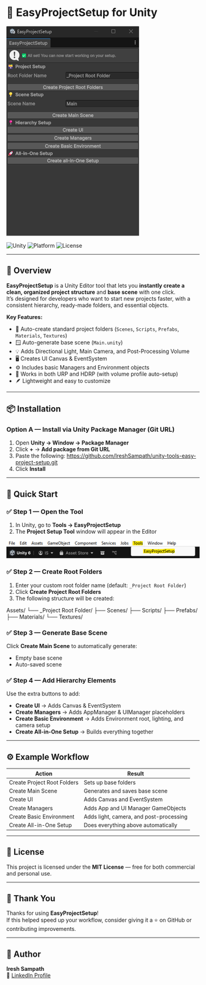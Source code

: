 # 🧩 EasyProjectSetup for Unity

![EasyProjectSetup Preview](Docs/Preview.png)

![Unity](https://img.shields.io/badge/Unity-6000.0%2B-green.svg)
![Platform](https://img.shields.io/badge/Platform-PC%20%7C%20Android%20%7C%20iOS%20%7C%20WebGL%20%7C%20Editor-lightgrey.svg)
![License](https://img.shields.io/badge/License-MIT-blue.svg)

---

## 🚀 Overview

**EasyProjectSetup** is a Unity Editor tool that lets you **instantly create a clean, organized project structure** and **base scene** with one click.  
It’s designed for developers who want to start new projects faster, with a consistent hierarchy, ready-made folders, and essential objects.

**Key Features:**
- 📁 Auto-create standard project folders (`Scenes`, `Scripts`, `Prefabs`, `Materials`, `Textures`)
- 🪟 Auto-generate base scene (`Main.unity`)
- 💡 Adds Directional Light, Main Camera, and Post-Processing Volume
- 🖥️ Creates UI Canvas & EventSystem
- ⚙️ Includes basic Managers and Environment objects
- 🧩 Works in both URP and HDRP (with volume profile auto-setup)
- 🪶 Lightweight and easy to customize

---

## 📦 Installation

### Option A — Install via Unity Package Manager (Git URL)

1. Open **Unity → Window → Package Manager**
2. Click **+** → **Add package from Git URL**
3. Paste the following:
https://github.com/IreshSampath/unity-tools-easy-project-setup.git
4. Click **Install**

---

## 🧰 Quick Start

### ✅ Step 1 — Open the Tool
1. In Unity, go to **Tools → EasyProjectSetup**
2. The **Project Setup Tool** window will appear in the Editor
   
![EasyProjectSetup Preview](Docs/ProjectSetupToolWindow.png)

### ✅ Step 2 — Create Root Folders
1. Enter your custom root folder name (default: `_Project Root Folder`)
2. Click **Create Project Root Folders**
3. The following structure will be created:

Assets/
└── _Project Root Folder/
├── Scenes/
├── Scripts/
├── Prefabs/
├── Materials/
└── Textures/

### ✅ Step 3 — Generate Base Scene
Click **Create Main Scene** to automatically generate:
- Empty base scene  
- Auto-saved scene 


### ✅ Step 4 — Add Hierarchy Elements
Use the extra buttons to add:
- **Create UI** → Adds Canvas & EventSystem  
- **Create Managers** → Adds AppManager & UIManager placeholders  
- **Create Basic Environment** → Adds Environment root, lighting, and camera setup  
- **Create All-in-One Setup** → Builds everything together

---

## ⚙️ Example Workflow
| Action | Result |
|--------|---------|
| Create Project Root Folders | Sets up base folders |
| Create Main Scene | Generates and saves base scene |
| Create UI | Adds Canvas and EventSystem |
| Create Managers | Adds App and UI Manager GameObjects |
| Create Basic Environment | Adds light, camera, and post-processing |
| Create All-in-One Setup | Does everything above automatically |

---

## 📜 License
This project is licensed under the **MIT License** — free for both commercial and personal use.

---

## 🙏 Thank You
Thanks for using **EasyProjectSetup**!  
If this helped speed up your workflow, consider giving it a ⭐ on GitHub or contributing improvements.

---

## 👤 Author
**Iresh Sampath**  
🔗 [LinkedIn Profile](https://www.linkedin.com/in/ireshsampath/)

